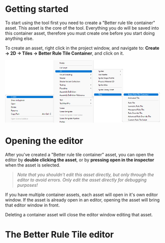 # <!-- {docsify-ignore} -->

# Getting started

To start using the tool first you need to create a "Better rule tile container" asset. This asset is the core of the tool. Everything you do will be saved into this container asset, therefore you must create one before you start doing anything else.

To create an asset, right click in the project window, and navigate to: **Create -> 2D -> Tiles -> Better Rule Tile Container**, and click on it.

![Create asset image](./images/create-asset.png)

# Opening the editor

After you've created a "Better rule tile container" asset, you can open the editor by **double clicking the asset**, or by **pressing open in the inspector** when the asset is selected. 

> *Note that you shouldn't edit this asset directly, but only through the editor to avoid errors. Only edit the asset directly for debugging purposes!*

If you have multiple container assets, each asset will open in it's own editor window. If the asset is already open in an editor, opening the asset will bring that editor window in front.

Deleting a container asset will close the editor window editing that asset.

# The Better Rule Tile editor